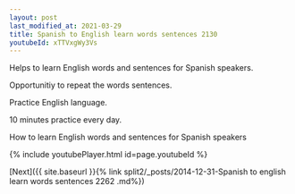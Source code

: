 ```yaml
---
layout: post
last_modified_at: 2021-03-29
title: Spanish to English learn words sentences 2130 
youtubeId: xTTVxgWy3Vs
---
```

 
 
Helps to learn English words and sentences for Spanish speakers.

Opportunitiy to repeat the words sentences. 

Practice English language. 
 
10 minutes practice every day. 
 
How to learn English words and sentences for Spanish speakers 
 
{% include youtubePlayer.html id=page.youtubeId %}
 
 
[Next]({{ site.baseurl }}{% link  split2/_posts/2014-12-31-Spanish to english learn words sentences 2262 .md%})
 
